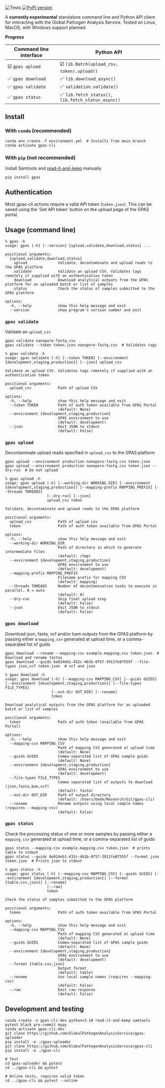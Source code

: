  ![Tests](https://github.com/GlobalPathogenAnalysisService/gpas-cli/actions/workflows/test.yml/badge.svg) [![PyPI version](https://badge.fury.io/py/gpas.svg)](https://badge.fury.io/py/gpas)

A **currently experimental** standalone command line and Python API client for interacting with the Global Pathogen Analysis Service. Tested on Linux, MacOS, with Windows support planned.

**Progress**

| Command line interface | Python API |
| ----------------- | ------- |
| ☑️ `gpas upload` | ☑️ `lib.Batch(upload_csv, token).upload()` |
| ✅ `gpas download` | ✅ `lib.download_async()` |
| ✅ `gpas validate` | ✅ `validation.validate()` |
| ✅ `gpas status` | ✅ `lib.fetch_status()`, `lib.fetch_status_async()` |



## Install

###  With `conda` (recommended)


```
conda env create -f environment.yml  # Installs from main branch
conda activate gpas-cli
```

### With `pip` (not recommended)

Install Samtools and [read-it-and-keep](https://github.com/GlobalPathogenAnalysisService/read-it-and-keep) manually

```
pip install gpas
```

## Authentication

Most gpas-cli actions require a valid API token (`token.json`). This can be saved using the 'Get API token' button on the upload page of the GPAS portal.

## Usage (command line)

```
% gpas -h
usage: gpas [-h] [--version] {upload,validate,download,status} ...

positional arguments:
  {upload,validate,download,status}
    upload              Validate, decontaminate and upload reads to the GPAS platform
    validate            Validate an upload CSV. Validates tags remotely if supplied with an authentication token
    download            Download analytical outputs from the GPAS platform for an uploaded batch or list of samples
    status              Check the status of samples submitted to the GPAS platform

options:
  -h, --help            show this help message and exit
  --version             show program's version number and exit
```

### `gpas validate`

Validate an `upload_csv`

```
gpas validate nanopore-fastq.csv
gpas validate --token token.json nanopore-fastq.csv  # Validates tags
```

```
% gpas validate -h
usage: gpas validate [-h] [--token TOKEN] [--environment {development,staging,production}] [--json] upload_csv

Validate an upload CSV. Validates tags remotely if supplied with an authentication token

positional arguments:
  upload_csv            Path of upload CSV

options:
  -h, --help            show this help message and exit
  --token TOKEN         Path of auth token available from GPAS Portal
                        (default: None)
  --environment {development,staging,production}
                        GPAS environment to use
                        (default: development)
  --json                Emit JSON to stdout
                        (default: False)
```

### `gpas upload`

Decontaminate upload reads specified in `upload_csv` to the GPAS platform

```
gpas upload --environment production nanopore-fastq.csv token.json
gpas upload --environment production nanopore-fastq.csv token.json --dry-run  # Do not upload
```

```
% gpas upload -h
usage: gpas upload [-h] [--working-dir WORKING_DIR] [--environment {development,staging,production}] [--mapping-prefix MAPPING_PREFIX] [--threads THREADS]
                   [--dry-run] [--json]
                   upload_csv token

Validate, decontaminate and upload reads to the GPAS platform

positional arguments:
  upload_csv            Path of upload csv
  token                 Path of auth token available from GPAS Portal

options:
  -h, --help            show this help message and exit
  --working-dir WORKING_DIR
                        Path of directory in which to generate intermediate files
                        (default: /tmp)
  --environment {development,staging,production}
                        GPAS environment to use
                        (default: development)
  --mapping-prefix MAPPING_PREFIX
                        Filename prefix for mapping CSV
                        (default: mapping)
  --threads THREADS     Number of decontamination tasks to execute in parallel. 0 = auto
                        (default: 0)
  --dry-run             Skip final upload step
                        (default: False)
  --json                Emit JSON to stdout
                        (default: False)
```

### `gpas download`

Download json, fasta, vcf and/or bam outputs from the GPAS platform by passing either a `mapping_csv` generated at upload time, or a comma-separated list of guids

```
gpas download --rename --mapping-csv example.mapping.csv token.json  # Download and rename fastas
gpas download --guids 6e024eb1-432c-4b1b-8f57-3911fe87555f --file-types json,vcf token.json  # vcf and json
```

```
% gpas download -h
usage: gpas download [-h] [--mapping-csv MAPPING_CSV] [--guids GUIDS] [--environment {development,staging,production}] [--file-types FILE_TYPES]
                     [--out-dir OUT_DIR] [--rename]
                     token

Download analytical outputs from the GPAS platform for an uploaded batch or list of samples

positional arguments:
  token                 Path of auth token (available from GPAS Portal)

options:
  -h, --help            show this help message and exit
  --mapping-csv MAPPING_CSV
                        Path of mapping CSV generated at upload time
                        (default: None)
  --guids GUIDS         Comma-separated list of GPAS sample guids
                        (default: None)
  --environment {development,staging,production}
                        GPAS environment to use
                        (default: development)
  --file-types FILE_TYPES
                        Comma separated list of outputs to download (json,fasta,bam,vcf)
                        (default: fasta)
  --out-dir OUT_DIR     Path of output directory
                        (default: /Users/bede/Research/Git/gpas-cli)
  --rename              Rename outputs using local sample names (requires --mapping-csv)
                        (default: False)
```

### `gpas status`

Check the processing status of one or more samples by passing either a `mapping_csv` generated at upload time, or a comma-separated list of guids

```
gpas status --mapping-csv example.mapping.csv token.json  # prints table to stdout
gpas status --guids 6e024eb1-432c-4b1b-8f57-3911fe87555f --format json token.json  # Prints json to stdout
```

```
% gpas status -h
usage: gpas status [-h] [--mapping-csv MAPPING_CSV] [--guids GUIDS] [--environment {development,staging,production}] [--format {table,csv,json}] [--rename]
                   [--raw]
                   token

Check the status of samples submitted to the GPAS platform

positional arguments:
  token                 Path of auth token available from GPAS Portal

options:
  -h, --help            show this help message and exit
  --mapping-csv MAPPING_CSV
                        Path of mapping CSV generated at upload time
                        (default: None)
  --guids GUIDS         Comma-separated list of GPAS sample guids
                        (default: None)
  --environment {development,staging,production}
                        GPAS environment to use
                        (default: development)
  --format {table,csv,json}
                        Output format
                        (default: table)
  --rename              Use local sample names (requires --mapping-csv)
                        (default: False)
  --raw                 Emit raw response
                        (default: False)
```



## Development and testing

```
conda create -n gpas-cli-dev python=3.10 read-it-and-keep samtools pytest black pre-commit mypy
conda activate gpas-cli-dev
git clone https://github.com/GlobalPathogenAnalysisService/gpas-uploader
pip install -e ./gpas-uploader
git clone https://github.com/GlobalPathogenAnalysisService/gpas-cli
pip install -e ./gpas-cli

# Test
cd gpas-uploader && pytest
cd ../gpas-cli && pytest

# Online tests, requires valid token
cd ../gpas-cli && pytest --online
```
